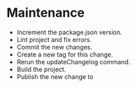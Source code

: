 # Maintenance

* Increment the package.json version.
* Lint project and fix errors.
* Commit the new changes.
* Create a new tag for this change.
* Rerun the updateChangelog command.
* Build the project.
* Publish the new change to 